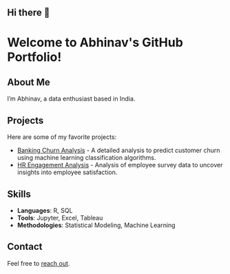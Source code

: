 ## Hi there 👋

# Welcome to Abhinav's GitHub Portfolio!

## About Me
I’m Abhinav, a data enthusiast based in India. 

## Projects
Here are some of my favorite projects:
- [Banking Churn Analysis](https://github.com/isabhinav/BankChurn) - A detailed analysis to predict customer churn using machine learning classification algorithms.
- [HR Engagement Analysis](https://github.com/isabhinav/HREngagement1) - Analysis of employee survey data to uncover insights into employee satisfaction.

## Skills
- **Languages**: R, SQL
- **Tools**: Jupyter, Excel, Tableau
- **Methodologies**: Statistical Modeling, Machine Learning


## Contact
Feel free to [reach out](mailto:abhinav.singh@live.com).

<!--
**isabhinav/isabhinav** is a ✨ _special_ ✨ repository because its `README.md` (this file) appears on your GitHub profile.

Here are some ideas to get you started:

- 🔭 I’m currently working on ...
- 🌱 I’m currently learning ...
- 👯 I’m looking to collaborate on ...
- 🤔 I’m looking for help with ...
- 💬 Ask me about ...
- 📫 How to reach me: ...
- 😄 Pronouns: ...
- ⚡ Fun fact: ...
-->
